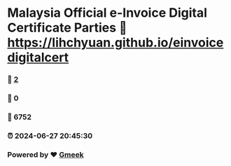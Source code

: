 # Malaysia Official e-Invoice Digital Certificate Parties :link: https://lihchyuan.github.io/einvoicedigitalcert 
### :page_facing_up: [2](https://lihchyuan.github.io/einvoicedigitalcert/tag.html) 
### :speech_balloon: 0 
### :hibiscus: 6752 
### :alarm_clock: 2024-06-27 20:45:30 
### Powered by :heart: [Gmeek](https://github.com/Meekdai/Gmeek)
